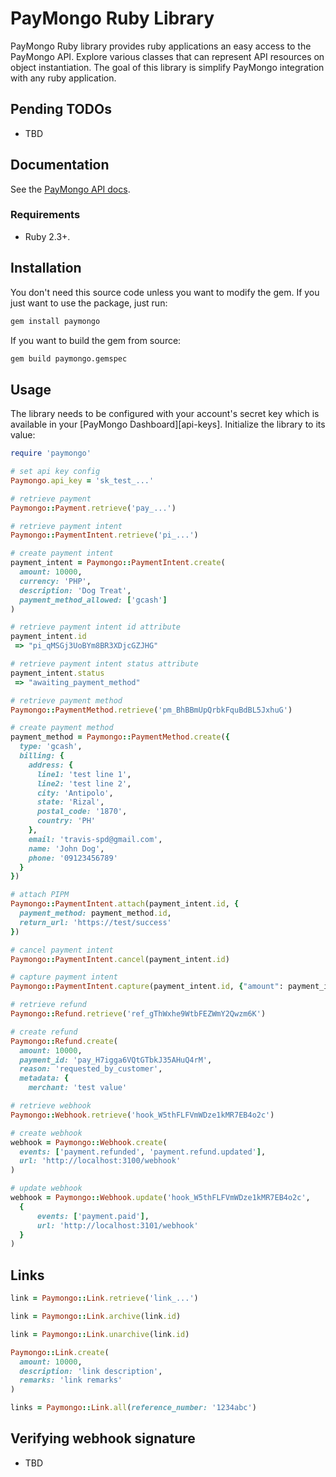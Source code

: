 # PayMongo Ruby Library

PayMongo Ruby library provides ruby applications an easy access to the PayMongo API. Explore various classes that can represent API resources on object instantiation. The goal of this library is simplify PayMongo integration with any ruby application.

## Pending TODOs

- TBD

## Documentation

See the [PayMongo API docs](https://developers.paymongo.com/reference/getting-started-with-your-api).

### Requirements

- Ruby 2.3+.

## Installation

You don't need this source code unless you want to modify the gem. If you just
want to use the package, just run:

```sh
gem install paymongo
```

If you want to build the gem from source:

```sh
gem build paymongo.gemspec
```

## Usage

The library needs to be configured with your account's secret key which is
available in your [PayMongo Dashboard][api-keys]. Initialize the library to its
value:

```ruby
require 'paymongo'

# set api key config
Paymongo.api_key = 'sk_test_...'

# retrieve payment
Paymongo::Payment.retrieve('pay_...')

# retrieve payment intent
Paymongo::PaymentIntent.retrieve('pi_...')

# create payment intent
payment_intent = Paymongo::PaymentIntent.create(
  amount: 10000,
  currency: 'PHP',
  description: 'Dog Treat',
  payment_method_allowed: ['gcash']
)

# retrieve payment intent id attribute
payment_intent.id
 => "pi_qMSGj3UoBYm8BR3XDjcGZJHG"

# retrieve payment intent status attribute
payment_intent.status
 => "awaiting_payment_method"

# retrieve payment method
Paymongo::PaymentMethod.retrieve('pm_BhBBmUpQrbkFquBdBL5JxhuG')

# create payment method
payment_method = Paymongo::PaymentMethod.create({
  type: 'gcash',
  billing: {
    address: {
      line1: 'test line 1',
      line2: 'test line 2',
      city: 'Antipolo',
      state: 'Rizal',
      postal_code: '1870',
      country: 'PH'
    },
    email: 'travis-spd@gmail.com',
    name: 'John Dog',
    phone: '09123456789'
  }
})

# attach PIPM
Paymongo::PaymentIntent.attach(payment_intent.id, {
  payment_method: payment_method.id,
  return_url: 'https://test/success'
})

# cancel payment intent
Paymongo::PaymentIntent.cancel(payment_intent.id)

# capture payment intent
Paymongo::PaymentIntent.capture(payment_intent.id, {"amount": payment_intent.amount})

# retrieve refund
Paymongo::Refund.retrieve('ref_gThWxhe9WtbFEZWmY2Qwzm6K')

# create refund
Paymongo::Refund.create(
  amount: 10000,
  payment_id: 'pay_H7igga6VQtGTbkJ35AHuQ4rM',
  reason: 'requested_by_customer',
  metadata: {
    merchant: 'test value'

# retrieve webhook
Paymongo::Webhook.retrieve('hook_W5thFLFVmWDze1kMR7EB4o2c')

# create webhook
webhook = Paymongo::Webhook.create(
  events: ['payment.refunded', 'payment.refund.updated'],
  url: 'http://localhost:3100/webhook'
)

# update webhook
webhook = Paymongo::Webhook.update('hook_W5thFLFVmWDze1kMR7EB4o2c',
  {
      events: ['payment.paid'],
      url: 'http://localhost:3101/webhook'
  }
)
```

## Links

```ruby
link = Paymongo::Link.retrieve('link_...')

link = Paymongo::Link.archive(link.id)

link = Paymongo::Link.unarchive(link.id)

Paymongo::Link.create(
  amount: 10000,
  description: 'link description',
  remarks: 'link remarks'
)

links = Paymongo::Link.all(reference_number: '1234abc')
```

## Verifying webhook signature

- TBD
